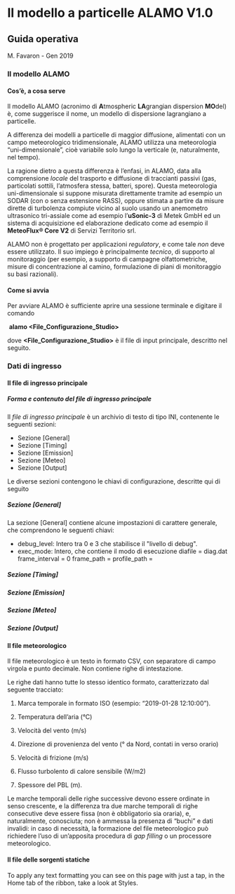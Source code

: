 # Il modello a particelle ALAMO V1.0

## Guida operativa

M. Favaron - Gen 2019

### Il modello ALAMO

#### Cos’è, a cosa serve

Il modello ALAMO (acronimo di **A**tmospheric **LA**grangian dispersion **MO**del) è, come suggerisce il nome, un modello di dispersione lagrangiano a particelle.

A differenza dei modelli a particelle di maggior diffusione, alimentati con un campo meteorologico tridimensionale, ALAMO utilizza una meteorologia “uni-dimensionale”, cioè variabile solo lungo la verticale (e, naturalmente, nel tempo).

La ragione dietro a questa differenza è l’enfasi, in ALAMO, data alla comprensione *locale* del trasporto e diffusione di traccianti passivi (gas, particolati sottili, l’atmosfera stessa, batteri, spore). Questa meteorologia uni-dimensionale si suppone misurata direttamente tramite ad esempio un SODAR (con o senza estensione RASS), oppure stimata a partire da misure dirette di turbolenza compiute vicino al suolo usando un anemometro ultrasonico tri-assiale come ad esempio l’**uSonic-3** di Metek GmbH ed un sistema di acquisizione ed elaborazione dedicato come ad esempio il **MeteoFlux® Core V2** di Servizi Territorio srl.

ALAMO non è progettato per applicazioni *regulatory*, e come tale *non* deve essere utilizzato. Il suo impiego è principalmente *tecnico*, di supporto al monitoraggio (per esempio, a supporto di campagne olfattometriche, misure di concentrazione al camino, formulazione di piani di monitoraggio su basi razionali).

#### Come si avvia

Per avviare ALAMO è sufficiente aprire una sessione terminale e digitare il comando

​            **alamo <File_Configurazione_Studio>**

dove **<File_Configurazione_Studio>** è il file di input principale, descritto nel seguito.

### Dati di ingresso

#### Il file di ingresso principale

##### Forma e contenuto del file di ingresso principale

Il *file di ingresso principale* è un archivio di testo di tipo INI, contenente le seguenti sezioni:

* Sezione [General]
* Sezione [Timing]
* Sezione [Emission]
* Sezione [Meteo]
* Sezione [Output]

Le diverse sezioni contengono le chiavi di configurazione, descritte qui di seguito

##### Sezione [General]

La sezione [General] contiene alcune impostazioni di carattere generale, che comprendono le seguenti chiavi:

* debug_level: Intero tra 0 e 3 che stabilisce il "livello di debug".
* exec_mode: Intero, che contiene il modo di esecuzione
diafile     = diag.dat
frame_interval = 0
frame_path     = 
profile_path   = 


##### Sezione [Timing]

##### Sezione [Emission]

##### Sezione [Meteo]

##### Sezione [Output]



#### Il file meteorologico

Il file meteorologico è un testo in formato CSV, con separatore di campo virgola e punto decimale. Non contiene righe di intestazione.

Le righe dati hanno tutte lo stesso identico formato, caratterizzato dal seguente tracciato:

1. Marca temporale in formato ISO (esempio: “2019-01-28 12:10:00”).

2. Temperatura dell’aria (°C)

3. Velocità del vento (m/s)

4. Direzione di provenienza del vento (° da Nord, contati in verso orario)

5. Velocità di frizione (m/s)

6. Flusso turbolento di calore sensibile (W/m2)

7. Spessore del PBL (m).

Le marche temporali delle righe successive devono essere ordinate in senso crescente, e la differenza tra due marche temporali di righe consecutive deve essere fissa (non è obbligatorio sia oraria), e, naturalmente, conosciuta; non è ammessa la presenza di “buchi” e dati invalidi: in caso di necessità, la formazione del file meteorologico può richiedere l’uso di un’apposita procedura di *gap filling* o un processore meteorologico.

#### Il file delle sorgenti statiche

To apply any text formatting you can see on this page with just a tap, in the Home tab of the ribbon, take a look at Styles.
